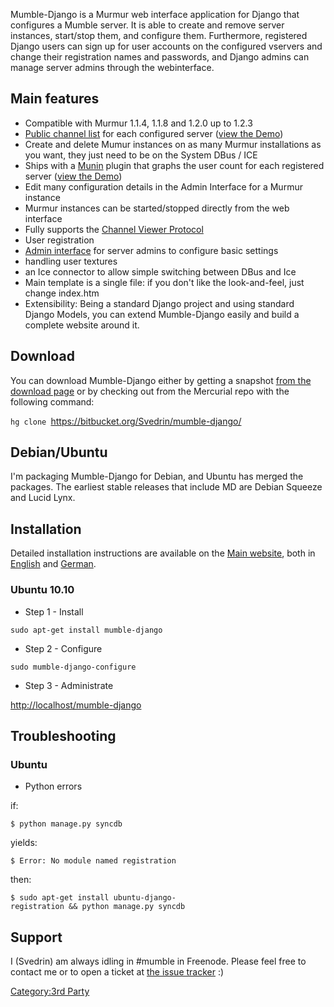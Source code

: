 Mumble-Django is a Murmur web interface application for Django that
configures a Mumble server. It is able to create and remove server
instances, start/stop them, and configure them. Furthermore, registered
Django users can sign up for user accounts on the configured vservers
and change their registration names and passwords, and Django admins can
manage server admins through the webinterface.

## Main features

  - Compatible with Murmur 1.1.4, 1.1.8 and 1.2.0 up to 1.2.3
  - [Public channel
    list](http://cdn.bitbucket.org/Svedrin/mumble-django/downloads/channel_list.jpg)
    for each configured server ([view the
    Demo](http://shotgunfun.de/mumble/1/))
  - Create and delete Mumur instances on as many Murmur installations as
    you want, they just need to be on the System DBus / ICE
  - Ships with a [Munin](http://munin.projects.linpro.no/) plugin that
    graphs the user count for each registered server ([view the
    Demo](http://munin.funzt-halt.net/funzt-halt.net/glint.funzt-halt.net/mumble_django.html))
  - Edit many configuration details in the Admin Interface for a Murmur
    instance
  - Murmur instances can be started/stopped directly from the web
    interface
  - Fully supports the [Channel Viewer
    Protocol](Channel_Viewer_Protocol "wikilink")
  - User registration
  - [Admin
    interface](http://cdn.bitbucket.org/Svedrin/mumble-django/downloads/murmur_admin_website.jpg)
    for server admins to configure basic settings
  - handling user textures
  - an Ice connector to allow simple switching between DBus and Ice
  - Main template is a single file: if you don't like the look-and-feel,
    just change index.htm
  - Extensibility: Being a standard Django project and using standard
    Django Models, you can extend Mumble-Django easily and build a
    complete website around it.

## Download

You can download Mumble-Django either by getting a snapshot [from the
download page](http://mumble-django.org/bb/downloads/) or by checking
out from the Mercurial repo with the following command:

`hg clone `<https://bitbucket.org/Svedrin/mumble-django/>

## Debian/Ubuntu

I'm packaging Mumble-Django for Debian, and Ubuntu has merged the
packages. The earliest stable releases that include MD are Debian
Squeeze and Lucid Lynx.

## Installation

Detailed installation instructions are available on the [Main
website](http://mumble-django.org/), both in
[English](http://mumble-django.org/docs/en/installation.html) and
[German](http://mumble-django.org/docs/de/installation.html).

### Ubuntu 10.10

  - Step 1 - Install

`sudo apt-get install mumble-django`

  - Step 2 - Configure

`sudo mumble-django-configure`

  - Step 3 - Administrate

<http://localhost/mumble-django>

## Troubleshooting

### Ubuntu

  - Python errors

if:

`$ python manage.py syncdb`

yields:

`$ Error: No module named registration`

then:

`$ sudo apt-get install ubuntu-django-registration && python manage.py syncdb`

## Support

I (Svedrin) am always idling in \#mumble in Freenode. Please feel free
to contact me or to open a ticket at [the issue
tracker](https://bitbucket.org/Svedrin/mumble-django/issues?status=new&status=open)
:)

[Category:3rd Party](Category:3rd_Party "wikilink")